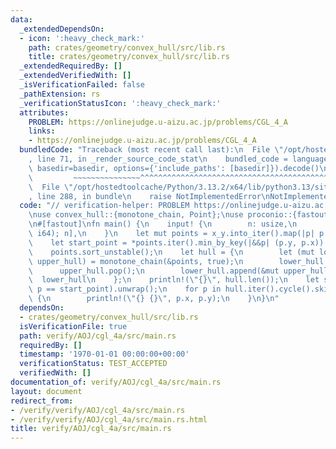 ```yaml
---
data:
  _extendedDependsOn:
  - icon: ':heavy_check_mark:'
    path: crates/geometry/convex_hull/src/lib.rs
    title: crates/geometry/convex_hull/src/lib.rs
  _extendedRequiredBy: []
  _extendedVerifiedWith: []
  _isVerificationFailed: false
  _pathExtension: rs
  _verificationStatusIcon: ':heavy_check_mark:'
  attributes:
    PROBLEM: https://onlinejudge.u-aizu.ac.jp/problems/CGL_4_A
    links:
    - https://onlinejudge.u-aizu.ac.jp/problems/CGL_4_A
  bundledCode: "Traceback (most recent call last):\n  File \"/opt/hostedtoolcache/Python/3.13.2/x64/lib/python3.13/site-packages/onlinejudge_verify/documentation/build.py\"\
    , line 71, in _render_source_code_stat\n    bundled_code = language.bundle(stat.path,\
    \ basedir=basedir, options={'include_paths': [basedir]}).decode()\n          \
    \         ~~~~~~~~~~~~~~~^^^^^^^^^^^^^^^^^^^^^^^^^^^^^^^^^^^^^^^^^^^^^^^^^^^^^^^^^^^^^^^^^^\n\
    \  File \"/opt/hostedtoolcache/Python/3.13.2/x64/lib/python3.13/site-packages/onlinejudge_verify/languages/rust.py\"\
    , line 288, in bundle\n    raise NotImplementedError\nNotImplementedError\n"
  code: "// verification-helper: PROBLEM https://onlinejudge.u-aizu.ac.jp/problems/CGL_4_A\n\
    \nuse convex_hull::{monotone_chain, Point};\nuse proconio::{fastout, input};\n\
    \n#[fastout]\nfn main() {\n    input! {\n        n: usize,\n        x_y: [(i64,\
    \ i64); n],\n    }\n    let mut points = x_y.into_iter().map(|p| p.into()).collect::<Vec<Point>>();\n\
    \    let start_point = *points.iter().min_by_key(|&&p| (p.y, p.x)).unwrap();\n\
    \    points.sort_unstable();\n    let hull = {\n        let (mut lower_hull, mut\
    \ upper_hull) = monotone_chain(&points, true);\n        lower_hull.pop();\n  \
    \      upper_hull.pop();\n        lower_hull.append(&mut upper_hull);\n      \
    \  lower_hull\n    };\n    println!(\"{}\", hull.len());\n    let start_id = hull.iter().position(|&p|\
    \ p == start_point).unwrap();\n    for p in hull.iter().cycle().skip(start_id).take(hull.len())\
    \ {\n        println!(\"{} {}\", p.x, p.y);\n    }\n}\n"
  dependsOn:
  - crates/geometry/convex_hull/src/lib.rs
  isVerificationFile: true
  path: verify/AOJ/cgl_4a/src/main.rs
  requiredBy: []
  timestamp: '1970-01-01 00:00:00+00:00'
  verificationStatus: TEST_ACCEPTED
  verifiedWith: []
documentation_of: verify/AOJ/cgl_4a/src/main.rs
layout: document
redirect_from:
- /verify/verify/AOJ/cgl_4a/src/main.rs
- /verify/verify/AOJ/cgl_4a/src/main.rs.html
title: verify/AOJ/cgl_4a/src/main.rs
---
```


